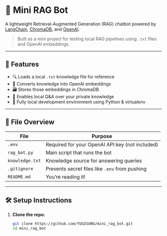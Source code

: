 # 🧠 Mini RAG Bot

A lightweight Retrieval-Augmented Generation (RAG) chatbot powered by [LangChain](https://www.langchain.com/), [ChromaDB](https://www.trychroma.com/), and [OpenAI](https://platform.openai.com/).

> Built as a mini project for testing local RAG pipelines using `.txt` files and OpenAI embeddings.

---

## 🚀 Features

- 🔍 Loads a local `.txt` knowledge file for reference
- 🧠 Converts knowledge into OpenAI embeddings
- 🗃️ Stores those embeddings in ChromaDB
- 💬 Enables local Q&A over your private knowledge
- 🧪 Fully local development environment using Python & virtualenv

---

## 📁 File Overview

| File               | Purpose                                      |
|--------------------|----------------------------------------------|
| `.env`             | Required for your OpenAI API key (not included)|
| `rag_bot.py`       | Main script that runs the bot                |
| `knowledge.txt`    | Knowledge source for answering queries       |
| `.gitignore`       | Prevents secret files like `.env` from pushing |
| `README.md`        | You’re reading it!                           |

---

## 🛠️ Setup Instructions

1. **Clone the repo:**
   ```bash
   git clone https://github.com/YUGISUNG/mini_rag_bot.git
   cd mini_rag_bot

